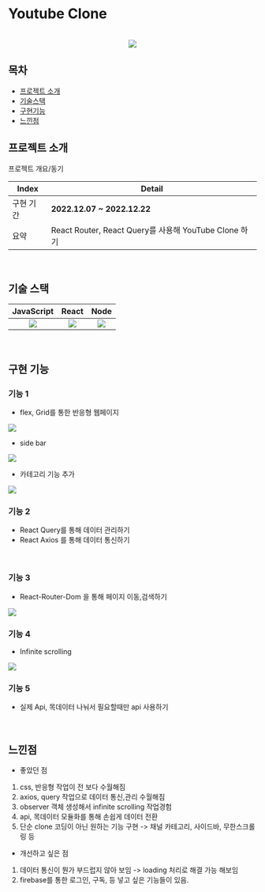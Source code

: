 
# Youtube Clone



<p align="center">
  <br>
<!-- <img src="https://user-images.githubusercontent.com/101728625/206084906-0b496764-6bf1-4976-a873-a1fd22630277.png"/> -->
<img src="https://user-images.githubusercontent.com/101728625/211124052-92c42d80-da62-49c4-b102-a94687d27e20.png"/>


  <br>
</p>


## 목차
- [프로젝트 소개](#프로젝트-소개)
- [기술스택](#기술-스택)
- [구현기능](#구현-기능)
- [느낀점](#느낀점)



## 프로젝트 소개

<p align="justify">
프로젝트 개요/동기
</p>

<p align="center">

| Index | Detail                                                                                                                                                                                           |
|-------|--------------------------------------------------------------------------------------------------------------------------------------------------------------------------------------------------|
| 구현 기간 | **2022.12.07 ~ 2022.12.22**                                                                                                                                                                                                                                                                                                                                           
| 요약 |React Router, React Query를 사용해 YouTube Clone 하기 | 
</p>

<br>

## 기술 스택

| JavaScript |  React   |  Node   |  
| :--------: | :------: | :-----: | 
|   <img src="https://user-images.githubusercontent.com/101728625/205824814-ff390f33-e823-42f6-850d-eb906733f377.png">   | <img src="https://user-images.githubusercontent.com/101728625/205825066-16686d43-2f6b-4e8c-bd23-60afe900cd87.png"> | <img src="https://user-images.githubusercontent.com/101728625/205825143-b99d9b06-7ad1-4c37-879e-f51e3d5317e4.png"> |
<br>

## 구현 기능


### 기능 1

- flex, Grid를 통한 반응형 웹페이지
<img src ="https://user-images.githubusercontent.com/101728625/211121612-33cae41a-f471-4201-afcf-9918d407796a.gif"/>
<br/>

- side bar  
<img src = "https://user-images.githubusercontent.com/101728625/211121650-3d4c4d43-66ec-438d-90d3-f86bdc359b99.gif"/>
<br/>

- 카테고리 기능 추가 
<img src ="https://user-images.githubusercontent.com/101728625/211121690-1a5f0e4f-7915-4b9b-82ae-db788bb76c7c.gif"/>
<br/>



### 기능 2
- React Query를 통해 데이터 관리하기
- React Axios 를 통해 데이터 통신하기
<br/>

### 기능 3
- React-Router-Dom 을 통해 페이지 이동,검색하기 
<img src ="https://user-images.githubusercontent.com/101728625/211122144-3086c96f-2de1-4451-9407-ac83ff0dc25b.gif"/>
<br/>



### 기능 4
- Infinite scrolling 
<img src ="https://user-images.githubusercontent.com/101728625/211122568-92e6aca4-8411-4fdb-9729-25018d9d2921.gif"/>
<br/>

### 기능 5

- 실제 Api, 목데이터 나눠서 필요할때만  api 사용하기   

<br/>

## 느낀점

- 좋았던 점
<p align="justify">
  
1. css, 반응형 작업이 전 보다 수월해짐
2. axios, query 작업으로 데이터 통신,관리 수월해짐
3. observer 객체 생성해서 infinite scrolling 작업경험 
4. api, 목데이터 모듈화를 통해 손쉽게 데이터 전환 
5. 단순 clone 코딩이 아닌 원하는 기능 구현 -> 채널 카테고리, 사이드바, 무한스크롤링 등
</p>


- 개선하고 싶은 점
<p align="justify">
  
1. 데이터 통신이 뭔가 부드럽지 않아 보임 -> loading 처리로 해결 가능 해보임  
2. firebase를 통한 로그인, 구독, 등 넣고 싶은 기능들이 있음.



</p>
